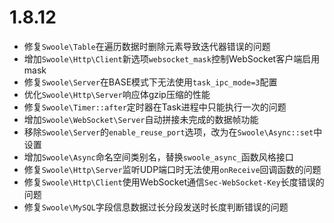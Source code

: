# 1.8.12

* 修复`Swoole\Table`在遍历数据时删除元素导致迭代器错误的问题
* 增加`Swoole\Http\Client`新选项`websocket_mask`控制WebSocket客户端启用mask
* 修复`Swoole\Server`在BASE模式下无法使用`task_ipc_mode=3`配置
* 优化`Swoole\Http\Server`响应体gzip压缩的性能
* 修复`Swoole\Timer::after`定时器在Task进程中只能执行一次的问题
* 增加`Swoole\WebSocket\Server`自动拼接未完成的数据帧功能
* 移除`Swoole\Server`的`enable_reuse_port`选项，改为在`Swoole\Async::set`中设置
* 增加`Swoole\Async`命名空间类别名，替换`swoole_async_`函数风格接口
* 修复`Swoole\Http\Server`监听UDP端口时无法使用`onReceive`回调函数的问题
* 修复`Swoole\Http\Client`使用WebSocket通信`Sec-WebSocket-Key`长度错误的问题
* 修复`Swoole\MySQL`字段信息数据过长分段发送时长度判断错误的问题




